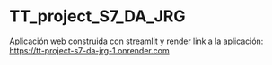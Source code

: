 # TT_project_S7_DA_JRG
Aplicación web construida con streamlit y render
link a la aplicación: https://tt-project-s7-da-jrg-1.onrender.com
